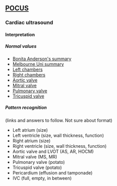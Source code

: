 ## [POCUS](https://ketaminenightmares.com/pocus)

### Cardiac ultrasound

#### Interpretation

##### Normal values
- [Bonita Anderson's summary](normal_values/bonita_anderson.pdf)
- [Melbourne Uni summary](normal_values/melbourne_uni.pdf)
- [Left chambers](normal_values/left_chambers.htm)
- [Right chambers](normal_values/right_chambers.htm)
- [Aortic valve](normal_values/aortic_valve.htm)
- [Mitral valve](normal_values/mitral_valve.htm)
- [Pulmonary valve](normal_values/pulmonary_valve.htm)
- [Tricuspid valve](normal_values/tricuspid_valve.htm)

##### Pattern recognition
(links and answers to follow. Not sure about format)
- Left atrium (size)
- Left ventricle (size, wall thickness, function)
- Right atrium (size)
- Right ventricle (size, wall thickness, function)
- Aortic valve and LVOT (AS, AR, HOCM)
- Mitral valve (MS, MR)
- Pulmonary valve (potato)
- Tricuspid valve (potato)
- Pericardium (effusion and tamponade)
- IVC (full, empty, in between)

